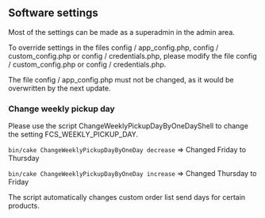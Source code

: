 ## Software settings

Most of the settings can be made as a superadmin in the admin area.

To override settings in the files config / app_config.php, config / custom_config.php or config / credentials.php, please modify the file config / custom_config.php or config / credentials.php.

The file config / app_config.php must not be changed, as it would be overwritten by the next update.

### Change weekly pickup day
Please use the script ChangeWeeklyPickupDayByOneDayShell to change the setting FCS\_WEEKLY\_PICKUP\_DAY. 

`bin/cake ChangeWeeklyPickupDayByOneDay decrease` => Changed Friday to Thursday

`bin/cake ChangeWeeklyPickupDayByOneDay increase` => Changed Thursday to Friday

The script automatically changes custom order list send days for certain products.
